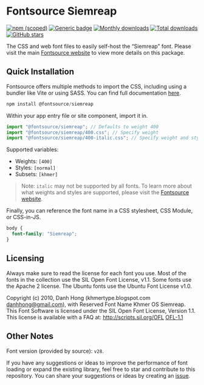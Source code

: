 # Fontsource Siemreap

[![npm (scoped)](https://img.shields.io/npm/v/@fontsource/siemreap?color=brightgreen)](https://www.npmjs.com/package/@fontsource/siemreap) [![Generic badge](https://img.shields.io/badge/fontsource-passing-brightgreen)](https://github.com/fontsource/fontsource) [![Monthly downloads](https://badgen.net/npm/dm/@fontsource/siemreap)](https://github.com/fontsource/fontsource) [![Total downloads](https://badgen.net/npm/dt/@fontsource/siemreap)](https://github.com/fontsource/fontsource) [![GitHub stars](https://img.shields.io/github/stars/fontsource/fontsource.svg?style=social&label=Star)](https://github.com/fontsource/fontsource/stargazers)

The CSS and web font files to easily self-host the “Siemreap” font. Please visit the main [Fontsource website](https://fontsource.org/fonts/siemreap) to view more details on this package.

## Quick Installation

Fontsource offers multiple methods to import the CSS, including using a bundler like Vite or using SASS. You can find full documentation [here](https://fontsource.org/docs/getting-started/introduction).

```javascript
npm install @fontsource/siemreap
```

Within your app entry file or site component, import it in.

```javascript
import "@fontsource/siemreap"; // Defaults to weight 400
import "@fontsource/siemreap/400.css"; // Specify weight
import "@fontsource/siemreap/400-italic.css"; // Specify weight and style
```

Supported variables:
- Weights: `[400]`
- Styles: `[normal]`
- Subsets: `[khmer]`

> Note: `italic` may not be supported by all fonts. To learn more about what weights and styles are supported, please visit the [Fontsource website](https://fontsource.org/fonts/siemreap).

Finally, you can reference the font name in a CSS stylesheet, CSS Module, or CSS-in-JS.

```css
body {
  font-family: "Siemreap";
}
```

## Licensing
Always make sure to read the license for each font you use. Most of the fonts in the collection use the SIL Open Font License, v1.1. Some fonts use the Apache 2 license. The Ubuntu fonts use the Ubuntu Font License v1.0.

Copyright (c) 2010, Danh Hong (khmertype.blogspot.com danhhong@gmail.com), with Reserved Font Name Khmer OS Siemreap. This Font Software is licensed under the SIL Open Font License, Version 1.1. This license is available with a FAQ at: http://scripts.sil.org/OFL
[OFL-1.1](http://scripts.sil.org/OFL)

## Other Notes
Font version (provided by source): `v28`.

If you have any suggestions or ideas to improve the performance of font loading or expand the existing library, feel free to star and contribute to this repository. You can share your suggestions or ideas by creating an [issue](https://github.com/fontsource/fontsource/issues).